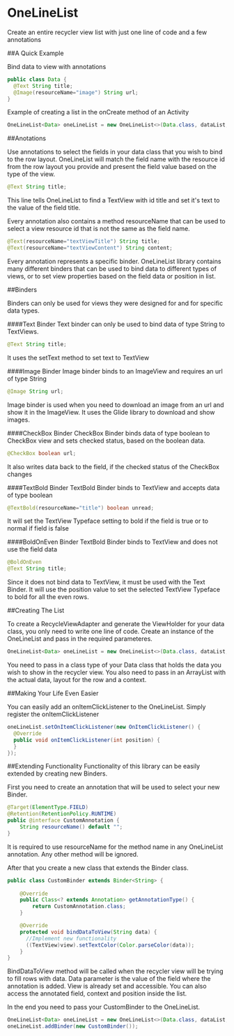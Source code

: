 OneLineList
========
Create an entire recycler view list with just one line of code and a few annotations

##A Quick Example

Bind data to view with annotations

```java
public class Data {
  @Text String title;
  @Image(resourceName="image") String url;
}
```

Example of creating a list in the onCreate method of an Activity

```java
OneLineList<Data> oneLineList = new OneLineList<>(Data.class, dataList, recyclerView, R.layout.row, this);
```

##Anotations

Use annotations to select the fields in your data class that you wish to bind 
to the row layout. OneLineList will match the field name with the resource id 
from the row layout you provide and present the field value based on the type of
the view.

```java
@Text String title;
```

This line tells OneLineList to find a TextView with id title and set it's text to the
value of the field title.

Every annotation also contains a method resourceName that can be used to select 
a view resource id that is not the same as the field name. 

```java
@Text(resourceName="textViewTitle") String title;
@Text(resourceName="textViewContent") String content;
```

Every annotation represents a specific binder. OneLineList library contains many 
different binders that can be used to bind data to different types of views, or 
to set view properties based on the field data or position in list.

##Binders

Binders can only be used for views they were designed for and for specific data types. 

####Text Binder
Text binder can only be used to bind data of type String to TextViews.

```java
@Text String title;
```

It uses the setText method to set text to TextView


####Image Binder
Image binder binds to an ImageView and requires an url of type String

```java
@Image String url;
```

Image binder is used when you need to download an image from an url and show it in the ImageView.
It uses the Glide library to download and show images.


####CheckBox Binder
CheckBox Binder binds data of type boolean to CheckBox view and sets checked status, 
based on the boolean data.

```java
@CheckBox boolean url;
```

It also writes data back to the field, if the checked status of the CheckBox changes

####TextBold Binder
TextBold Binder binds to TextView and accepts data of type boolean 

```java
@TextBold(resourceName="title") boolean unread;
```

It will set the TextView Typeface setting to bold if the field is true or to normal if field is false

####BoldOnEven Binder
TextBold Binder binds to TextView and does not use the field data 

```java
@BoldOnEven
@Text String title;
```

Since it does not bind data to TextView, it must be used with the Text Binder. It will use the position
value to set the selected TextView Typeface to bold for all the even rows.

##Creating The List

To create a RecycleViewAdapter and generate the ViewHolder for your data class, you only need to write one line of code.
Create an instance of the OneLineList and pass in the required parameteres. 

```java
OneLineList<Data> oneLineList = new OneLineList<>(Data.class, dataList, recyclerView, R.layout.row, this);
```

You need to pass in a class type of your Data class that holds the data you wish to show in the recycler view.
You also need to pass in an ArrayList with the actual data, layout for the row and a context.

##Making Your Life Even Easier

You can easily add an onItemClickListener to the OneLineList. Simply register the onItemClickListener
```java
oneLineList.setOnItemClickListener(new OnItemClickListener() {
  @Override
  public void onItemClickListener(int position) {
  }
});
```


##Extending Functionality
Functionality of this library can be easily extended by creating new Binders. 

First you need to create an annotation that will be used to select your new Binder.

```java
@Target(ElementType.FIELD)
@Retention(RetentionPolicy.RUNTIME)
public @interface CustomAnnotation {
    String resourceName() default "";
}
```

It is required to use resourceName for the method name in any OneLineList annotation. Any other method 
will be ignored.

After that you create a new class that extends the Binder class.

```java
public class CustomBinder extends Binder<String> {
    
    @Override
    public Class<? extends Annotation> getAnnotationType() {
        return CustomAnnotation.class;
    }

    @Override
    protected void bindDataToView(String data) {
      //Implement new functionality
      ((TextView)view).setTextColor(Color.parseColor(data));
    }
}
```
BindDataToView method will be called when the recycler view will be trying to fill rows with data. Data parameter
is the value of the field where the annotation is added. View is already set and accessible. You can also access
the annotated field, context and position inside the list.

In the end you need to pass your CustomBinder to the OneLineList.

```java
OneLineList<Data> oneLineList = new OneLineList<>(Data.class, dataList, recyclerView, R.layout.row, this);
oneLineList.addBinder(new CustomBinder());
```

